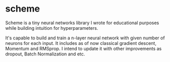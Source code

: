 # scheme

Scheme is a tiny neural networks library I wrote for educational purposes while building intuition for hyperparameters. 

It's capable to build and train a n-layer neural network with given number of neurons for each input. 
It includes as of now classical gradient descent, Momentum and RMSprop. I intend to update it with other improvements as dropout, Batch Normalization and etc.
